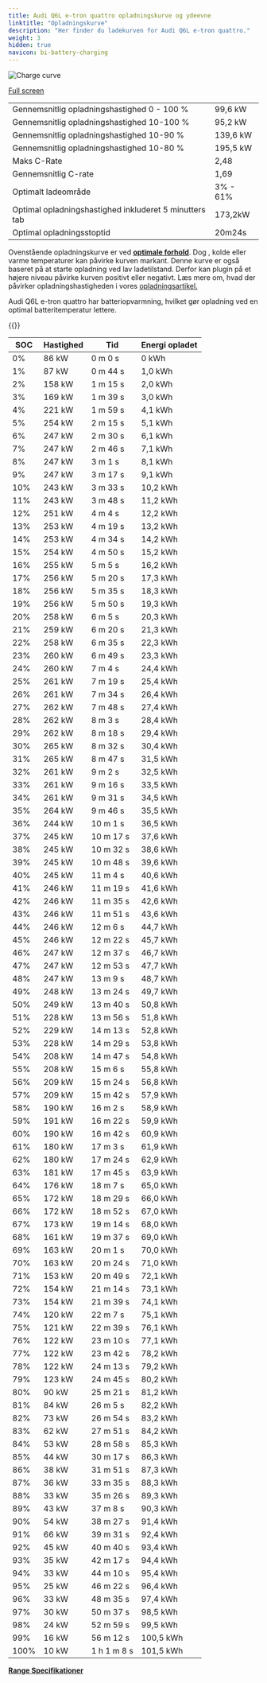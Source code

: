 ```yaml
---
title: Audi Q6L e-tron quattro opladningskurve og ydeevne
linktitle: "Opladningskurve"
description: "Her finder du ladekurven for Audi Q6L e-tron quattro."
weight: 3
hidden: true
navicon: bi-battery-charging
---
```

<!-- markdownlint-disable MD033 -->
<img src="/images/models/audi/q6_e-tron/q6l_e-tron_quattro/chargingcurve.svg" alt="Charge curve" class="img-fluid">

[Full screen](/images/models/audi/q6_e-tron/q6l_e-tron_quattro/chargingcurve.svg)


<table class="table table-striped border">
<tbody>
<tr>
<td>Gennemsnitlig opladningshastighed 0 - 100 %</td><td>99,6 kW</td>
</tr>
<tr>
<td>Gennemsnitlig opladningshastighed 10-100 %</td><td>95,2 kW</td>
</tr>
<tr>
<td>Gennemsnitlig opladningshastighed 10-90 %</td><td>139,6 kW</td>
</tr>
<tr>
<td>Gennemsnitlig opladningshastighed 10-80 %</td><td>195,5 kW</td>
</tr>
<tr>
<td>Maks C-Rate</td><td>2,48</td>
</tr>
<tr>
<td>Gennemsnitlig C-rate</td><td>1,69</td>
</tr>
<tr>
<td>Optimalt ladeområde</td><td>3% - 61%</td>
</tr>
<tr>
<td>Optimal opladningshastighed inkluderet 5 minutters tab</td><td>173,2kW</td>
</tr>
<tr>
<td>Optimal opladningsstoptid</td><td>20m24s</td>
</tr>
</tbody>
</table>


Ovenstående opladningskurve er ved **[optimale forhold](../../../../../technology/battery/charging/#temperatur)**. Dog , kolde eller varme temperaturer kan påvirke kurven markant. Denne kurve er også baseret på at starte opladning ved lav ladetilstand. Derfor kan plugin på et højere niveau påvirke kurven positivt eller negativt. Læs mere om, hvad der påvirker opladningshastigheden i vores [opladningsartikel.](../../../../../technology/battery/charging/)


Audi Q6L e-tron quattro har batteriopvarmning, hvilket gør opladning ved en optimal batteritemperatur lettere.


{{<evkxdisplayaddarticle />}}
<table class="table table-striped border">
<thead>
<tr><th>SOC</th><th>Hastighed</th><th>Tid</th><th>Energi opladet</th></tr>
</thead>
<tbody>
<tr>
<td>0%</td><td>86 kW</td><td> 0 m 0 s </td><td>0 kWh </td>
</tr>
<tr>
<td>1%</td><td>87 kW</td><td> 0 m 44 s </td><td>1,0 kWh </td>
</tr>
<tr>
<td>2%</td><td>158 kW</td><td> 1 m 15 s </td><td>2,0 kWh </td>
</tr>
<tr>
<td>3%</td><td>169 kW</td><td> 1 m 39 s </td><td>3,0 kWh </td>
</tr>
<tr>
<td>4%</td><td>221 kW</td><td> 1 m 59 s </td><td>4,1 kWh </td>
</tr>
<tr>
<td>5%</td><td>254 kW</td><td> 2 m 15 s </td><td>5,1 kWh </td>
</tr>
<tr>
<td>6%</td><td>247 kW</td><td> 2 m 30 s </td><td>6,1 kWh </td>
</tr>
<tr>
<td>7%</td><td>247 kW</td><td> 2 m 46 s </td><td>7,1 kWh </td>
</tr>
<tr>
<td>8%</td><td>247 kW</td><td> 3 m 1 s </td><td>8,1 kWh </td>
</tr>
<tr>
<td>9%</td><td>247 kW</td><td> 3 m 17 s </td><td>9,1 kWh </td>
</tr>
<tr>
<td>10%</td><td>243 kW</td><td> 3 m 33 s </td><td>10,2 kWh </td>
</tr>
<tr>
<td>11%</td><td>243 kW</td><td> 3 m 48 s </td><td>11,2 kWh </td>
</tr>
<tr>
<td>12%</td><td>251 kW</td><td> 4 m 4 s </td><td>12,2 kWh </td>
</tr>
<tr>
<td>13%</td><td>253 kW</td><td> 4 m 19 s </td><td>13,2 kWh </td>
</tr>
<tr>
<td>14%</td><td>253 kW</td><td> 4 m 34 s </td><td>14,2 kWh </td>
</tr>
<tr>
<td>15%</td><td>254 kW</td><td> 4 m 50 s </td><td>15,2 kWh </td>
</tr>
<tr>
<td>16%</td><td>255 kW</td><td> 5 m 5 s </td><td>16,2 kWh </td>
</tr>
<tr>
<td>17%</td><td>256 kW</td><td> 5 m 20 s </td><td>17,3 kWh </td>
</tr>
<tr>
<td>18%</td><td>256 kW</td><td> 5 m 35 s </td><td>18,3 kWh </td>
</tr>
<tr>
<td>19%</td><td>256 kW</td><td> 5 m 50 s </td><td>19,3 kWh </td>
</tr>
<tr>
<td>20%</td><td>258 kW</td><td> 6 m 5 s </td><td>20,3 kWh </td>
</tr>
<tr>
<td>21%</td><td>259 kW</td><td> 6 m 20 s </td><td>21,3 kWh </td>
</tr>
<tr>
<td>22%</td><td>258 kW</td><td> 6 m 35 s </td><td>22,3 kWh </td>
</tr>
<tr>
<td>23%</td><td>260 kW</td><td> 6 m 49 s </td><td>23,3 kWh </td>
</tr>
<tr>
<td>24%</td><td>260 kW</td><td> 7 m 4 s </td><td>24,4 kWh </td>
</tr>
<tr>
<td>25%</td><td>261 kW</td><td> 7 m 19 s </td><td>25,4 kWh </td>
</tr>
<tr>
<td>26%</td><td>261 kW</td><td> 7 m 34 s </td><td>26,4 kWh </td>
</tr>
<tr>
<td>27%</td><td>262 kW</td><td> 7 m 48 s </td><td>27,4 kWh </td>
</tr>
<tr>
<td>28%</td><td>262 kW</td><td> 8 m 3 s </td><td>28,4 kWh </td>
</tr>
<tr>
<td>29%</td><td>262 kW</td><td> 8 m 18 s </td><td>29,4 kWh </td>
</tr>
<tr>
<td>30%</td><td>265 kW</td><td> 8 m 32 s </td><td>30,4 kWh </td>
</tr>
<tr>
<td>31%</td><td>265 kW</td><td> 8 m 47 s </td><td>31,5 kWh </td>
</tr>
<tr>
<td>32%</td><td>261 kW</td><td> 9 m 2 s </td><td>32,5 kWh </td>
</tr>
<tr>
<td>33%</td><td>261 kW</td><td> 9 m 16 s </td><td>33,5 kWh </td>
</tr>
<tr>
<td>34%</td><td>261 kW</td><td> 9 m 31 s </td><td>34,5 kWh </td>
</tr>
<tr>
<td>35%</td><td>264 kW</td><td> 9 m 46 s </td><td>35,5 kWh </td>
</tr>
<tr>
<td>36%</td><td>244 kW</td><td> 10 m 1 s </td><td>36,5 kWh </td>
</tr>
<tr>
<td>37%</td><td>245 kW</td><td> 10 m 17 s </td><td>37,6 kWh </td>
</tr>
<tr>
<td>38%</td><td>245 kW</td><td> 10 m 32 s </td><td>38,6 kWh </td>
</tr>
<tr>
<td>39%</td><td>245 kW</td><td> 10 m 48 s </td><td>39,6 kWh </td>
</tr>
<tr>
<td>40%</td><td>245 kW</td><td> 11 m 4 s </td><td>40,6 kWh </td>
</tr>
<tr>
<td>41%</td><td>246 kW</td><td> 11 m 19 s </td><td>41,6 kWh </td>
</tr>
<tr>
<td>42%</td><td>246 kW</td><td> 11 m 35 s </td><td>42,6 kWh </td>
</tr>
<tr>
<td>43%</td><td>246 kW</td><td> 11 m 51 s </td><td>43,6 kWh </td>
</tr>
<tr>
<td>44%</td><td>246 kW</td><td> 12 m 6 s </td><td>44,7 kWh </td>
</tr>
<tr>
<td>45%</td><td>246 kW</td><td> 12 m 22 s </td><td>45,7 kWh </td>
</tr>
<tr>
<td>46%</td><td>247 kW</td><td> 12 m 37 s </td><td>46,7 kWh </td>
</tr>
<tr>
<td>47%</td><td>247 kW</td><td> 12 m 53 s </td><td>47,7 kWh </td>
</tr>
<tr>
<td>48%</td><td>247 kW</td><td> 13 m 9 s </td><td>48,7 kWh </td>
</tr>
<tr>
<td>49%</td><td>248 kW</td><td> 13 m 24 s </td><td>49,7 kWh </td>
</tr>
<tr>
<td>50%</td><td>249 kW</td><td> 13 m 40 s </td><td>50,8 kWh </td>
</tr>
<tr>
<td>51%</td><td>228 kW</td><td> 13 m 56 s </td><td>51,8 kWh </td>
</tr>
<tr>
<td>52%</td><td>229 kW</td><td> 14 m 13 s </td><td>52,8 kWh </td>
</tr>
<tr>
<td>53%</td><td>228 kW</td><td> 14 m 29 s </td><td>53,8 kWh </td>
</tr>
<tr>
<td>54%</td><td>208 kW</td><td> 14 m 47 s </td><td>54,8 kWh </td>
</tr>
<tr>
<td>55%</td><td>208 kW</td><td> 15 m 6 s </td><td>55,8 kWh </td>
</tr>
<tr>
<td>56%</td><td>209 kW</td><td> 15 m 24 s </td><td>56,8 kWh </td>
</tr>
<tr>
<td>57%</td><td>209 kW</td><td> 15 m 42 s </td><td>57,9 kWh </td>
</tr>
<tr>
<td>58%</td><td>190 kW</td><td> 16 m 2 s </td><td>58,9 kWh </td>
</tr>
<tr>
<td>59%</td><td>191 kW</td><td> 16 m 22 s </td><td>59,9 kWh </td>
</tr>
<tr>
<td>60%</td><td>190 kW</td><td> 16 m 42 s </td><td>60,9 kWh </td>
</tr>
<tr>
<td>61%</td><td>180 kW</td><td> 17 m 3 s </td><td>61,9 kWh </td>
</tr>
<tr>
<td>62%</td><td>180 kW</td><td> 17 m 24 s </td><td>62,9 kWh </td>
</tr>
<tr>
<td>63%</td><td>181 kW</td><td> 17 m 45 s </td><td>63,9 kWh </td>
</tr>
<tr>
<td>64%</td><td>176 kW</td><td> 18 m 7 s </td><td>65,0 kWh </td>
</tr>
<tr>
<td>65%</td><td>172 kW</td><td> 18 m 29 s </td><td>66,0 kWh </td>
</tr>
<tr>
<td>66%</td><td>172 kW</td><td> 18 m 52 s </td><td>67,0 kWh </td>
</tr>
<tr>
<td>67%</td><td>173 kW</td><td> 19 m 14 s </td><td>68,0 kWh </td>
</tr>
<tr>
<td>68%</td><td>161 kW</td><td> 19 m 37 s </td><td>69,0 kWh </td>
</tr>
<tr>
<td>69%</td><td>163 kW</td><td> 20 m 1 s </td><td>70,0 kWh </td>
</tr>
<tr>
<td>70%</td><td>163 kW</td><td> 20 m 24 s </td><td>71,0 kWh </td>
</tr>
<tr>
<td>71%</td><td>153 kW</td><td> 20 m 49 s </td><td>72,1 kWh </td>
</tr>
<tr>
<td>72%</td><td>154 kW</td><td> 21 m 14 s </td><td>73,1 kWh </td>
</tr>
<tr>
<td>73%</td><td>154 kW</td><td> 21 m 39 s </td><td>74,1 kWh </td>
</tr>
<tr>
<td>74%</td><td>120 kW</td><td> 22 m 7 s </td><td>75,1 kWh </td>
</tr>
<tr>
<td>75%</td><td>121 kW</td><td> 22 m 39 s </td><td>76,1 kWh </td>
</tr>
<tr>
<td>76%</td><td>122 kW</td><td> 23 m 10 s </td><td>77,1 kWh </td>
</tr>
<tr>
<td>77%</td><td>122 kW</td><td> 23 m 42 s </td><td>78,2 kWh </td>
</tr>
<tr>
<td>78%</td><td>122 kW</td><td> 24 m 13 s </td><td>79,2 kWh </td>
</tr>
<tr>
<td>79%</td><td>123 kW</td><td> 24 m 45 s </td><td>80,2 kWh </td>
</tr>
<tr>
<td>80%</td><td>90 kW</td><td> 25 m 21 s </td><td>81,2 kWh </td>
</tr>
<tr>
<td>81%</td><td>84 kW</td><td> 26 m 5 s </td><td>82,2 kWh </td>
</tr>
<tr>
<td>82%</td><td>73 kW</td><td> 26 m 54 s </td><td>83,2 kWh </td>
</tr>
<tr>
<td>83%</td><td>62 kW</td><td> 27 m 51 s </td><td>84,2 kWh </td>
</tr>
<tr>
<td>84%</td><td>53 kW</td><td> 28 m 58 s </td><td>85,3 kWh </td>
</tr>
<tr>
<td>85%</td><td>44 kW</td><td> 30 m 17 s </td><td>86,3 kWh </td>
</tr>
<tr>
<td>86%</td><td>38 kW</td><td> 31 m 51 s </td><td>87,3 kWh </td>
</tr>
<tr>
<td>87%</td><td>36 kW</td><td> 33 m 35 s </td><td>88,3 kWh </td>
</tr>
<tr>
<td>88%</td><td>33 kW</td><td> 35 m 26 s </td><td>89,3 kWh </td>
</tr>
<tr>
<td>89%</td><td>43 kW</td><td> 37 m 8 s </td><td>90,3 kWh </td>
</tr>
<tr>
<td>90%</td><td>54 kW</td><td> 38 m 27 s </td><td>91,4 kWh </td>
</tr>
<tr>
<td>91%</td><td>66 kW</td><td> 39 m 31 s </td><td>92,4 kWh </td>
</tr>
<tr>
<td>92%</td><td>45 kW</td><td> 40 m 40 s </td><td>93,4 kWh </td>
</tr>
<tr>
<td>93%</td><td>35 kW</td><td> 42 m 17 s </td><td>94,4 kWh </td>
</tr>
<tr>
<td>94%</td><td>33 kW</td><td> 44 m 10 s </td><td>95,4 kWh </td>
</tr>
<tr>
<td>95%</td><td>25 kW</td><td> 46 m 22 s </td><td>96,4 kWh </td>
</tr>
<tr>
<td>96%</td><td>33 kW</td><td> 48 m 35 s </td><td>97,4 kWh </td>
</tr>
<tr>
<td>97%</td><td>30 kW</td><td> 50 m 37 s </td><td>98,5 kWh </td>
</tr>
<tr>
<td>98%</td><td>24 kW</td><td> 52 m 59 s </td><td>99,5 kWh </td>
</tr>
<tr>
<td>99%</td><td>16 kW</td><td> 56 m 12 s </td><td>100,5 kWh </td>
</tr>
<tr>
<td>100%</td><td>10 kW</td><td>1 h 1 m 8 s </td><td>101,5 kWh </td>
</tr>
</tbody>
</table>

<div class="mt-3 mb-3">
<a href="../rangeandconsumption/" class="text-decoration-none text-black">
<strong><i class="bi-arrow-left"></i> Range </strong>
</a>
<a href="../specifications/" class="text-decoration-none text-black float-end">
<strong>Specifikationer <i class="bi-arrow-right"></i></strong>
</a>
</div>
